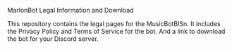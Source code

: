 MarlonBot Legal Information and Download

This repository contains the legal pages for the MusicBotBISn. It includes the Privacy Policy and Terms of Service for the bot. And a link to download the bot for your Discord server.
